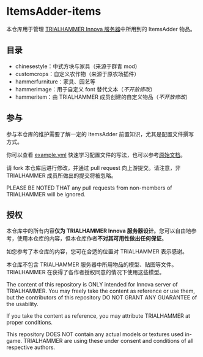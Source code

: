 # ItemsAdder-items
本仓库用于管理 [TRIALHAMMER Innova 服务器](https://wiki.hammer.moe)中所用到的 ItemsAdder 物品。

## 目录

* chinesestyle：中式方块与家具（来源于群青 mod）
* customcrops：自定义农作物（来源于原农场插件）
* hammerfurniture：家具、园艺等
* hammerimage：用于自定义 font 替代文本（*不开放修改*）
* hammeritem：由 TRIALHAMMER 成员创建的自定义物品（*不开放修改*）

## 参与

参与本仓库的维护需要了解一定的 ItemsAdder 前置知识，尤其是配置文件撰写方式。

你可以查看 [example.yml](/example.yml) 快速学习配置文件的写法，也可以参考[原始文档](https://itemsadder.devs.beer/plugin-usage/adding-content/crafting)。

请 fork 本仓库后进行修改，并通过 pull request 向上游提交。请注意，非 TRIALHAMMER 成员所做出的提交将被忽略。

PLEASE BE NOTED THAT any pull requests from non-members of TRIALHAMMER will be ignored.

## 授权

本仓库中的所有内容**仅为 TRIALHAMMER Innova 服务器设计**。您可以自由地参考，使用本仓库的内容，但本仓库作者**不对其可用性做出任何保证**。

如您参考了本仓库的内容，您可在合适的位置对 TRIALHAMMER 表示感谢。

本仓库不包含 TRIALHAMMER 服务器中所用物品的模型、贴图等文件。TRIALHAMMER 在获得了各作者授权同意的情况下使用这些模型。

The content of this repository is ONLY intended for Innova server of TRIALHAMMER. You may freely take the content as reference or use them, but the contributors of this repository DO NOT GRANT ANY GUARANTEE of the usability.

If you take the content as reference, you may attribute TRIALHAMMER at proper conditions.

This repository DOES NOT contain any actual models or textures used in-game. TRIALHAMMER are using these under consent and conditions of all respective authors.
